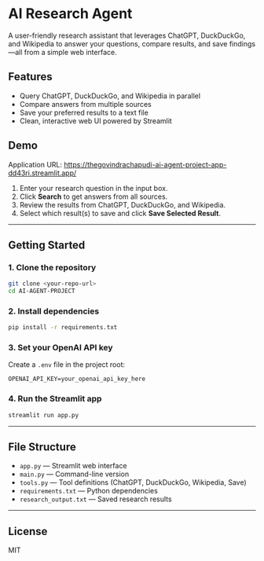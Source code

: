 # AI Research Agent

A user-friendly research assistant that leverages ChatGPT, DuckDuckGo, and Wikipedia to answer your questions, compare results, and save findings—all from a simple web interface.

## Features
- Query ChatGPT, DuckDuckGo, and Wikipedia in parallel
- Compare answers from multiple sources
- Save your preferred results to a text file
- Clean, interactive web UI powered by Streamlit

## Demo
Application URL:
https://thegovindrachapudi-ai-agent-project-app-dd43ri.streamlit.app/

1. Enter your research question in the input box.
2. Click **Search** to get answers from all sources.
3. Review the results from ChatGPT, DuckDuckGo, and Wikipedia.
4. Select which result(s) to save and click **Save Selected Result**.

---

## Getting Started

### 1. Clone the repository
```bash
git clone <your-repo-url>
cd AI-AGENT-PROJECT
```

### 2. Install dependencies
```bash
pip install -r requirements.txt
```

### 3. Set your OpenAI API key
Create a `.env` file in the project root:
```
OPENAI_API_KEY=your_openai_api_key_here
```

### 4. Run the Streamlit app
```bash
streamlit run app.py
```

---

## File Structure
- `app.py` — Streamlit web interface
- `main.py` — Command-line version
- `tools.py` — Tool definitions (ChatGPT, DuckDuckGo, Wikipedia, Save)
- `requirements.txt` — Python dependencies
- `research_output.txt` — Saved research results

---

## License
MIT 
